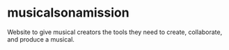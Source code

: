 # musicalsonamission
Website to give musical creators the tools they need to create, collaborate, and produce a musical. 
